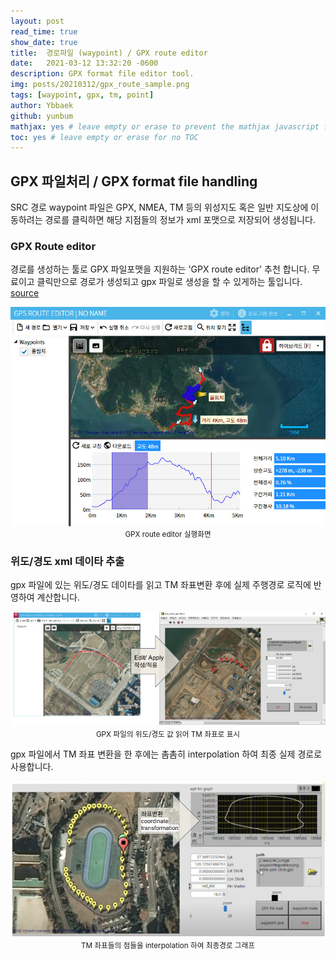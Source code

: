 ```yaml
---
layout: post
read_time: true
show_date: true
title:  경로파일 (waypoint) / GPX route editor 
date:   2021-03-12 13:32:20 -0600
description: GPX format file editor tool.
img: posts/20210312/gpx_route_sample.png
tags: [waypoint, gpx, tm, point]
author: Ybbaek
github: yunbum
mathjax: yes # leave empty or erase to prevent the mathjax javascript from loading
toc: yes # leave empty or erase for no TOC
---
```

## GPX 파일처리 / GPX format file handling
SRC 경로 waypoint 파일은 GPX, NMEA, TM 등의  위성지도 혹은 일반 지도상에 이동하려는 경로를 클릭하면 해당 지점들의 정보가 xml 포맷으로 저장되어 생성됩니다.

### GPX Route editor
경로를 생성하는 툴로 GPX 파일포맷을 지원하는 'GPX route editor' 추천 합니다. 무료이고 클릭만으로 경로가 생성되고 gpx 파일로 생성을 할 수 있게하는 툴입니다.
[source](http://www.gpsnote.net/)

<center><img src='./assets/img/posts/20210312/route-editor-small.jpg' width="540">
<small>GPX route editor 실행화면</small></center>

### 위도/경도 xml 데이타 추출
gpx 파일에 있는 위도/경도 데이타를 읽고 TM 좌표변환 후에 실제 주행경로 로직에 반영하여 계산합니다.

<center><img src='./assets/img/posts/20210312/latlong_point.png' width="540">
<small>GPX 파일의 위도/경도 값 읽어 TM 좌표로 표시</small></center>

gpx 파일에서 TM 좌표 변환을 한 후에는 촘촘히 interpolation 하여 최종 실제 경로로 사용합니다.
<center><img src='./assets/img/posts/20210312/tm_interpolation.png' width="540">
<small>TM 좌표들의 점들을 interpolation 하여 최종경로 그래프</small></center>

